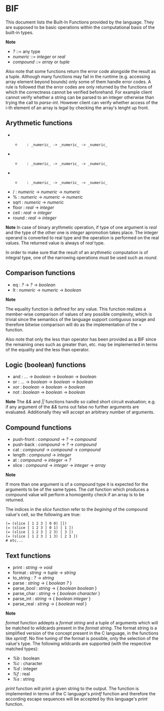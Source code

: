 BIF
===

This document lists the Built-In Functions provided by the language.
They are supposed to be basic operations within the computational basis of the built-in types.

**Note**
 - _?_          ::= any type
 - _numeric_    ::= _integer_ or _real_
 - _compound_   ::= _array_ or _tuple_

Also note that some functions return the error code alongside the result as a tuple.
Although many functions may fail in the runtime (e.g. accessing array element beyond bounds) only some of them handle error codes.
A rule is followed that the error codes are only returned by the functions of which the correctness cannot be verified beforehand.
For example client cannot verify whether a string can be parsed to an integer otherwise than trying the call to _parse-int_.
However client can verify whether access of the i-th element of an array is legal by checking the array's lenght up front.

Arythmetic functions
--------------------
 * +        : _numeric_ -> _numeric_ -> _numeric_
 * -        : _numeric_ -> _numeric_ -> _numeric_
 * *        : _numeric_ -> _numeric_ -> _numeric_
 * /        : _numeric_ -> _numeric_ -> _numeric_
 * %        : _numeric_ -> _numeric_ -> _numeric_
 * sqrt     : _numeric_ -> _numeric_
 * floor    : _real_ -> _integer_
 * ceil     : _real_ -> _integer_
 * round    : _real_ -> _integer_

**Note**
In case of binary arythmetic operation, if type of one argument is _real_ and the type of the other one is _integer_ apromotion takes place.
The integer operand is converted to real type and the operation is performed on the real values.
The returned value is always of _real_ type.

In order to make sure that the result of an arythmetic computation is of integral type, one of the narrowing operations must be used such as _round_.

Comparison functions
--------------------
 * eq   : _?_ -> _?_ -> _boolean_
 * lt   : _numeric_ -> _numeric_ -> _boolean_

**Note**

The equality function is defined for any value.
This function realizes a member-wise comparison of values of any possible complexity, which is trivial since the semantics of the language support contiguous sorage and therefore bitwise comparison will do as the implementation of the _=_ function.

Also note that only the less than operator has been provided as a BIF since the remaining ones such as greater than, etc. may be implemented in terms of the equality and the less than operator.

Logic (boolean) functions
-------------------------
 * and  : ... -> _boolean_ -> _boolean_ -> _boolean_
 * or   : ... -> _boolean_ -> _boolean_ -> _boolean_
 * xor  : _boolean_ -> _boolean_ -> _boolean_
 * not  : _boolean_ -> _boolean_ -> _boolean_

**Note**
The _&&_ and _||_ functions handle so called short circuit evaluation; e.g. if any argument of the _&&_ turns out false no further arguments are evaluated.
Additionally they will accept an arbitrary number of arguments.

Compound functions
------------------
 * push-front   : _compound_ -> _?_ -> _compound_
 * push-back    : _compound_ -> _?_ -> _compound_
 * cat          : _compound_ -> _compound_ -> _compound_
 * length       : _compound_ -> _integer_
 * at           : _compound_ -> _integer_ -> _?_
 * slice        : _compound_ -> _integer_ -> _integer_ -> _array_

**Note**

If more than one argument is of a compound type it is expected for the arguments to be of the same types.
The _cat_ function which produces a compound value will perform a homogenity check if an array is to be returned.

The indices in the _slice_ function refer to the _begining_ of the compound value's cell, so the following are true:

    (= (slice [ 1 2 3 ] 0 0) [])
    (= (slice [ 1 2 3 ] 0 1) [ 1 ])
    (= (slice [ 1 2 3 ] 2 3) [ 3 ])
    (= (slice [ 1 2 3 ] 1 3) [ 2 3 ])
    # etc...

Text functions
--------------
 * print        : _string_ -> _void_
 * format       : _string_ -> _tuple_ -> _string_
 * to\_string    : _?_ -> _string_
 * parse        : _string_ -> { _boolean_ _?_ }
 * parse\_bool   : _string_ -> { _boolean_ _boolean_ }
 * parse\_char   : _string_ -> { _boolean_ _character_ }
 * parse\_int    : _string_ -> { _boolean_ _integer_ }
 * parse\_real   : _string_ -> { _boolean_ _real_ }

**Note**

_format_ function addepts a *format string* and a tuple of arguments which will be matched to wildcards present in the *format string*.
The format string is a simplified version of the concept present in the C language, in the functions like _sprintf_.
No fine tuning of the format is possible, only the selection of the value's type.
The following wildcards are supported (with the respective matched types):
 * _%b_ : boolean
 * _%c_ : character
 * _%d_ : integer
 * _%f_ : real
 * _%s_ : string

_print_ function will print a given string to the output.
The function is implemented in terms of the C language's _printf_ function and therefore the according escape sequences will be accepted by this language's _print_ function.
